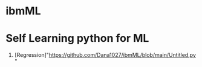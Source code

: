 # ibmML

# Self Learning python for ML
1. [Regression]"https://github.com/Dana1027/ibmML/blob/main/Untitled.py" 
